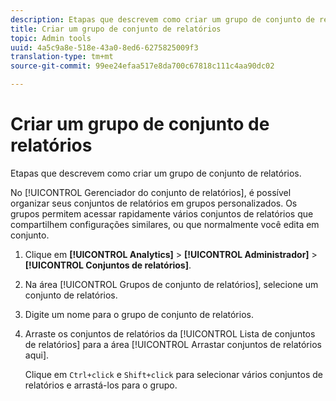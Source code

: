 ```yaml
---
description: Etapas que descrevem como criar um grupo de conjunto de relatórios.
title: Criar um grupo de conjunto de relatórios
topic: Admin tools
uuid: 4a5c9a8e-518e-43a0-8ed6-6275825009f3
translation-type: tm+mt
source-git-commit: 99ee24efaa517e8da700c67818c111c4aa90dc02

---
```



# Criar um grupo de conjunto de relatórios

Etapas que descrevem como criar um grupo de conjunto de relatórios.

No [!UICONTROL Gerenciador do conjunto de relatórios], é possível organizar seus conjuntos de relatórios em grupos personalizados. Os grupos permitem acessar rapidamente vários conjuntos de relatórios que compartilhem configurações similares, ou que normalmente você edita em conjunto.

1. Clique em **[!UICONTROL Analytics]** > **[!UICONTROL Administrador]** > **[!UICONTROL Conjuntos de relatórios]**.
1. Na área [!UICONTROL Grupos de conjunto de relatórios], selecione um conjunto de relatórios.
1. Digite um nome para o grupo de conjunto de relatórios.
1. Arraste os conjuntos de relatórios da [!UICONTROL Lista de conjuntos de relatórios] para a área [!UICONTROL Arrastar conjuntos de relatórios aqui].

   Clique em `Ctrl+click` e `Shift+click` para selecionar vários conjuntos de relatórios e arrastá-los para o grupo.
